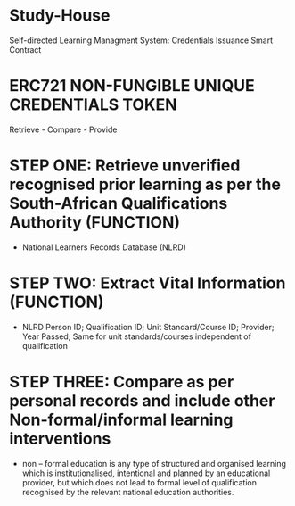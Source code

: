 # Study-House
Self-directed Learning Managment System: Credentials Issuance Smart Contract
# ERC721 NON-FUNGIBLE UNIQUE CREDENTIALS TOKEN
Retrieve - Compare - Provide
# STEP ONE: Retrieve unverified recognised prior learning as per the South-African Qualifications Authority (FUNCTION)
- National Learners Records Database (NLRD)
# STEP TWO: Extract Vital Information (FUNCTION)
- NLRD Person ID; Qualification ID; Unit Standard/Course ID; Provider; Year Passed; Same for unit standards/courses independent of qualification
# STEP THREE: Compare as per personal records and include other Non-formal/informal learning interventions
- non – formal education is any type of structured and organised learning which is institutionalised, intentional and planned by an educational provider, but which does not lead to formal level of qualification recognised by the relevant national education authorities.

